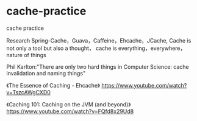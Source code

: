 # cache-practice
cache practice

Research Spring-Cache，Guava，Caffeine，Ehcache，JCache, Cache is not only a tool but also a thought，
cache is everything，everywhere，nature of things

Phil Karlton:"There are only two hard things in Computer Science: cache invalidation and naming things"

《The Essence of Caching - Ehcache》
https://www.youtube.com/watch?v=TszcAWgCXD0

《Caching 101: Caching on the JVM (and beyond)》
https://www.youtube.com/watch?v=FQfd8x29Ud8

